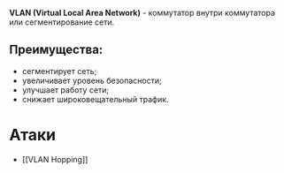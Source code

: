**VLAN (Virtual Local Area Network)** - коммутатор внутри коммутатора или сегментирование сети.

## Преимущества:

- сегментирует сеть;
- увеличивает уровень безопасности;
- улучшает работу сети;
- снижает широковещательный трафик.

# Атаки

- [[VLAN Hopping]]
